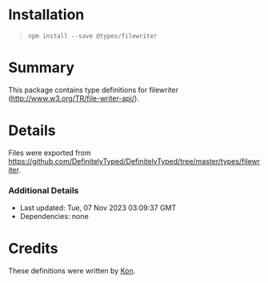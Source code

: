 # Installation
> `npm install --save @types/filewriter`

# Summary
This package contains type definitions for filewriter (http://www.w3.org/TR/file-writer-api/).

# Details
Files were exported from https://github.com/DefinitelyTyped/DefinitelyTyped/tree/master/types/filewriter.

### Additional Details
 * Last updated: Tue, 07 Nov 2023 03:09:37 GMT
 * Dependencies: none

# Credits
These definitions were written by [Kon](http://phyzkit.net/).
